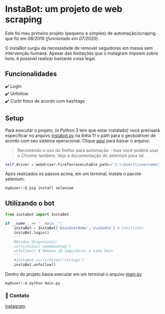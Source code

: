# InstaBot: um projeto de web scraping

Este foi meu primeiro projeto (pequeno e simples) de automação/scraping que fiz em 08/2019 (*funcionado em 07/2020*). 

O instaBot surgiu da necessidade de remover seguidores em massa sem intervenção humana. Apesar das limitações que o instagram impoem sobre bots, é possível realizar bastante coisa legal.


## Funcionalidades
✔️ Login <br>
✔️ Unfollow <br>
✔️ Curtir fotos de acordo com hashtags <br>

## Setup

Para executar o projeto, (o Python 3 tem que estar instalado) você precisará especificar no arquivo [instabot.py](instabot.py) na linha 11 o path para o geckodriver de acordo com seu sistema operacional. Clique [aqui](https://github.com/mozilla/geckodriver/releases) para baixar o arquivo.

> Recomendo o uso do firefox para automação - mas você poderá usar o Chrome também. Veja a documentação do selenium para tal. 

```python
self.driver = webdriver.Firefox(executable_path=r'C:\\Users\\username\\geckodriver')
```

Após realizados os passos acima, em um terminal, instale o pacote selenium:


```console
my@user:~$ pip install selenium 
```

## Utilizando o bot


```python
from instabot import InstaBot 

if __name__ == "__main__":
    instaBot = InstaBot('@seuUserName','suaSenha') # Construtor
    instaBot.login() 
    '''
    Métodos disponíveis: 
    curtirFotos('nomeHashtag')
    unfollow() # Remove 10 seguidores a cada 5min
    '''
    #instaBot.curtirFotos('tiringa')
    instaBot.unfollow()

```

Dentro do projeto basta executar em um terminal o arquivo [main.py](main.py)
```console
my@user:~$ python main.py 
```

### :email: Contato

[instagram](https://www.instagram.com/juliomiguel.dev/)